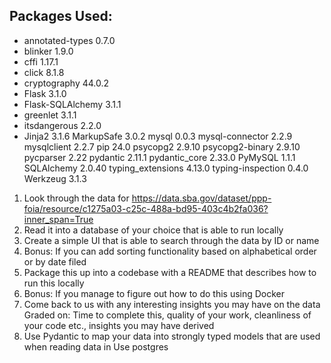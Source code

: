 
## Packages Used:
- annotated-types   0.7.0
- blinker           1.9.0
- cffi              1.17.1
- click             8.1.8
- cryptography      44.0.2
- Flask             3.1.0
- Flask-SQLAlchemy  3.1.1
- greenlet          3.1.1
- itsdangerous      2.2.0
- Jinja2            3.1.6
MarkupSafe        3.0.2
mysql             0.0.3
mysql-connector   2.2.9
mysqlclient       2.2.7
pip               24.0
psycopg2          2.9.10
psycopg2-binary   2.9.10
pycparser         2.22
pydantic          2.11.1
pydantic_core     2.33.0
PyMySQL           1.1.1
SQLAlchemy        2.0.40
typing_extensions 4.13.0
typing-inspection 0.4.0
Werkzeug          3.1.3



1. Look through the data for https://data.sba.gov/dataset/ppp-foia/resource/c1275a03-c25c-488a-bd95-403c4b2fa036?inner_span=True
2. Read it into a database of your choice that is able to run locally
3. Create a simple UI that is able to search through the data by ID or name
4. Bonus: If you can add sorting functionality based on alphabetical order or by date filed
5. Package this up into a codebase with a README that describes how to run this locally
6. Bonus: If you manage to figure out how to do this using Docker
7. Come back to us with any interesting insights you may have on the data
Graded on: Time to complete this, quality of your work, cleanliness of your code etc., insights you may have derived
8. Use Pydantic to map your data into strongly typed models that are used when reading data in
Use postgres

